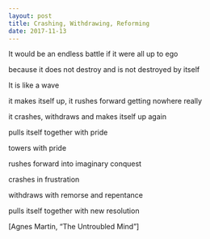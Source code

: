```yaml
---
layout: post
title: Crashing, Withdrawing, Reforming
date: 2017-11-13
---
```

It would be an endless battle if it were all up to ego

because it does not destroy and is not destroyed by itself

It is like a wave 

it makes itself up, it rushes forward getting nowhere really

it crashes, withdraws and makes itself up again

pulls itself together with pride

towers with pride

rushes forward into imaginary conquest

crashes in frustration

withdraws with remorse and repentance

pulls itself together with new resolution


[Agnes Martin, “The Untroubled Mind”]

